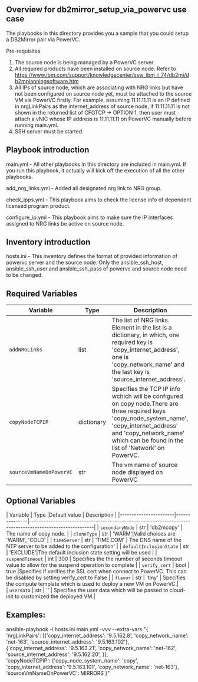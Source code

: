 Overview for db2mirror_setup_via_powervc use case
-----------------------------------------

The playbooks in this directory provides you a sample that you could setup a DB2Mirror pair via PowerVC. 

Pre-requisites
1. The source node is being managed by a PowerVC server
2. All required products have been installed on source node. Refer to https://www.ibm.com/support/knowledgecenter/ssw_ibm_i_74/db2mi/db2mplanningsoftware.htm
3. All IPs of source node, which are associating with NRG links but have not been configured on source node yet, must be attached to the source VM via PowerVC firstly. For example, assuming 11.11.11.11 is an IP defined in nrgLinkPairs as the internet_address of source node, if 11.11.11.11 is not shown in the returned list of CFGTCP -> OPTION 1, then user must attach a vNIC whose IP address is 11.11.11.11 on PowerVC manually before running main.yml.
4. SSH server must be started.

Playbook introduction
---------------------
main.yml - All other playbooks in this directory are included in main.yml. If you run this playbook, it actually will kick off the execution of all the other playbooks.

add_nrg_links.yml - Added all designated nrg link to NRG group.

check_lpps.yml - This playbook aims to check the license info of dependent licensed program product. 

configure_ip.yml - This playbook aims to make sure the IP interfaces assigned to NRG links be active on source node.

Inventory introduction
---------------------
hosts.ini - This inventory defines the format of provided information of powervc server and the source node. Only the ansible_ssh_host, ansible_ssh_user and ansible_ssh_pass of powervc and source node need to be changed. 

Required Variables
--------------

| Variable              | Type          | Description                                                          |
|-----------------------|---------------|---------------------------------------------------------------------------------------------------------|
| `addNRGLinks`         | list          | The list of NRG links. Element in the list is a dictionary, in which, one required key is 'copy_internet_address', one is 'copy_network_name' and the last key is 'source_internet_address'.                        |
| `copyNodeTCPIP`    | dictionary    | Specifies the TCP IP info wchich will be configured on copy node.There are three required keys 'copy_node_system_name', 'copy_internet_address' and 'copy_network_name' which can be found in the list of 'Network' on PowerVC.  |
| `sourceVmNameOnPowerVC`    | str    | The vm name of source node displayed on PowerVC             | 

Optional Variables
--------------

| Variable              | Type          |Default value | Description                            |
|-----------------------|---------------|---------------------------------------------------------------------------------------------------------|
| `secondaryNode`    | str    | 'db2mcopy' | The name of copy node.  |
| `cloneType`    | str    | 'WARM'|Valid choices are 'WARM', 'COLD'             | 
| `timeServer`    | str    | 'TIME.COM' | The DNS name of the NTP server to be added to the configuration'             |
| `defaultInclusionState`    | str    | 'EXCLUDE'|The default inclusion state setting will be used          | 
| `suspendTimeout`    | int    | 300 | Specifies the the number of seconds timeout value to allow for the suspend operation to complete             | 
| `verify_cert`    | bool    | true |Specifies if verifies the SSL cert when connect to PowerVC. This can be disabled by setting verify_cert to False          | 
| `flavor`    | str    | 'tiny' | Specifies the compute template which is used to deploy a new VM on PowerVC.|   
| `userdata`    | str    | '' | Specifies the user data which will be passed to cloud-init to customized the deployed VM.|   

Examples:
--------------
ansible-playbook -i hosts.ini main.yml -vvv --extra-vars "{    
    'nrgLinkPairs': [{'copy_internet_address': '9.5.162.8', 
         'copy_network_name': 'net-163', 
         'source_internet_address': '9.5.163.102'},
      {'copy_internet_address': '9.5.163.21', 
         'copy_network_name': 'net-162', 
         'source_internet_address': '9.5.162.20',
        }],  
        'copyNodeTCPIP': {'copy_node_system_name': 'copy', 'copy_internet_address': '9.5.163.101', 'copy_network_name': 'net-163'},
        'sourceVmNameOnPowerVC': MIRRORS
        }"